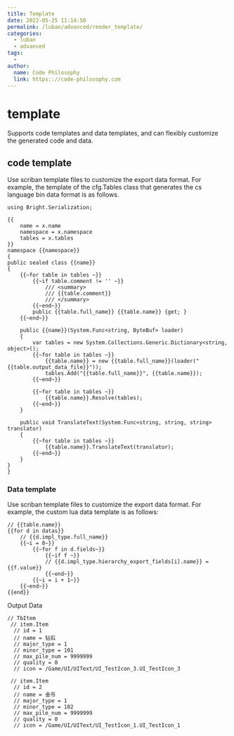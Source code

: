 ```yaml
---
title: Template
date: 2022-05-25 11:14:58
permalink: /luban/advanced/render_template/
categories:
  - luban
  - advanced
tags:
  - 
author: 
  name: Code Philosophy
  link: https:://code-philosophy.com
---
```

# template

Supports code templates and data templates, and can flexibly customize the generated code and data.

## code template

Use scriban template files to customize the export data format. For example, the template of the cfg.Tables class that generates the cs language bin data format is as follows.

```text
using Bright.Serialization;

{{
    name = x.name
    namespace = x.namespace
    tables = x.tables
}}
namespace {{namespace}}
{
public sealed class {{name}}
{
    {{~for table in tables ~}}
        {{~if table.comment != '' ~}}
            /// <summary>
            /// {{table.comment}}
            /// </summary>
        {{~end~}}
        public {{table.full_name}} {{table.name}} {get; }
    {{~end~}}

    public {{name}}(System.Func<string, ByteBuf> loader)
    {
        var tables = new System.Collections.Generic.Dictionary<string, object>();
        {{~for table in tables ~}}
            {{table.name}} = new {{table.full_name}}(loader("{{table.output_data_file}}")); 
            tables.Add("{{table.full_name}}", {{table.name}});
        {{~end~}}

        {{~for table in tables ~}}
            {{table.name}}.Resolve(tables); 
        {{~end~}}
    }

    public void TranslateText(System.Func<string, string, string> translator)
    {
        {{~for table in tables ~}}
            {{table.name}}.TranslateText(translator); 
        {{~end~}}
    }
}
}
```

### Data template

Use scriban template files to customize the export data format. For example, the custom lua data template is as follows:

```text
// {{table.name}}
{{for d in datas}}
    // {{d.impl_type.full_name}}
    {{~i = 0~}}
        {{~for f in d.fields~}}
            {{~if f ~}}
            // {{d.impl_type.hierarchy_export_fields[i].name}} = {{f.value}}
            {{~end~}}
        {{~i = i + 1~}}
    {{~end~}}
{{end}}
```

Output Data

```text
// TbItem
 // item.Item
  // id = 1
  // name = 钻石
  // major_type = 1
  // minor_type = 101
  // max_pile_num = 9999999
  // quality = 0
  // icon = /Game/UI/UIText/UI_TestIcon_3.UI_TestIcon_3
  
 // item.Item
  // id = 2
  // name = 金币
  // major_type = 1
  // minor_type = 102
  // max_pile_num = 9999999
  // quality = 0
  // icon = /Game/UI/UIText/UI_TestIcon_1.UI_TestIcon_1
```
